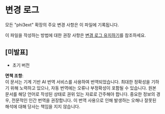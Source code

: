 # 변경 로그

모든 "phi3ext" 확장의 주요 변경 사항은 이 파일에 기록됩니다.

이 파일을 작성하는 방법에 대한 권장 사항은 [변경 로그 유지하기](http://keepachangelog.com/)를 참조하세요.

## [미발표]

- 초기 버전

**면책 조항**:  
이 문서는 기계 기반 AI 번역 서비스를 사용하여 번역되었습니다. 최대한 정확성을 기하기 위해 노력하고 있으나, 자동 번역에는 오류나 부정확성이 포함될 수 있습니다. 원본 문서를 해당 언어로 작성된 상태로 권위 있는 자료로 간주해야 합니다. 중요한 정보의 경우, 전문적인 인간 번역을 권장합니다. 이 번역 사용으로 인해 발생하는 오해나 잘못된 해석에 대해 당사는 책임을 지지 않습니다.